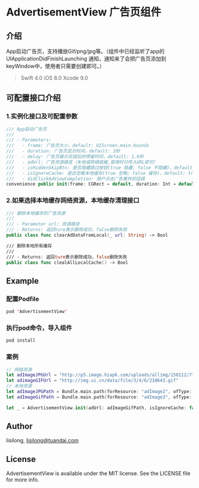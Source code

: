 # AdvertisementView 广告页组件
## 介绍
App启动广告页，支持播放Gif/png/jpg等。（组件中已经监听了app的 UIApplicationDidFinishLaunching 通知，通知来了会把广告页添加到keyWindow中，使用者只需要创建即可。）


> Swift 4.0
> iOS 8.0
> Xcode 9.0

## 可配置接口介绍

### 1.实例化接口及可配置参数

```Swift
/// App启动广告页
///
/// - Parameters:
///   - frame: 广告页大小，default: UIScreen.main.bounds
///   - duration: 广告页显示时间，default: 3秒
///   - delay: 广告页展示完成后的停留时间，default: 1.0秒
///   - adUrl: 广告资源路径（本地或网络链接,使用时只传入URL即可）
///   - isHiddenSkipBtn: 是否隐藏跳过按钮(true 隐藏; false 不隐藏)，default: false
///   - isIgnoreCache: 是否忽略本地缓存(true 忽略; false 缓存)，default: true
///   - didClickAdViewCompletion: 用户点击广告事件的回调
convenience public init(frame: CGRect = default, duration: Int = default, delay: Double = default, adUrl: String, isHiddenSkipBtn: Bool = default, isIgnoreCache: Bool = default, didClickAdViewCompletion: @escaping () -> ())
```

### 2.如果选择本地缓存网络资源，本地缓存清理接口

```Swift
/// 删除本地缓存的广告资源
///
/// - Parameter url: 资源路径
/// - Returns: 返回ture表示删除成功，false删除失败
public class func clearAdDataFromLocal(_ url: String) -> Bool

/// 删除本地所有缓存
///
/// - Returns: 返回ture表示删除成功，false删除失败
public class func clealAllLocalCache() -> Bool
```

## Example

### 配置Podfile

```Swift
pod 'AdvertisementView'
```

### 执行pod命令，导入组件

```Swift
pod install
```
### 案例

```Swift
// 网络资源
let adImageJPGUrl = "http://p5.image.hiapk.com/uploads/allimg/150112/7730-150112143S3.jpg"
let adimageGIFUrl = "http://img.ui.cn/data/file/3/4/6/210643.gif"
// 本地资源
let adImageJPGPath = Bundle.main.path(forResource: "adImage2", ofType: "jpg") ?? ""
let adImageGifPath = Bundle.main.path(forResource: "adImage3", ofType: "gif") ?? ""

let _ = AdvertisementView.init(adUrl: adImageGifPath, isIgnoreCache: false, didClickAdViewCompletion: {})
```

## Author

lisilong, lisilong@tuandai.com

## License

AdvertisementView is available under the MIT license. See the LICENSE file for more info.
